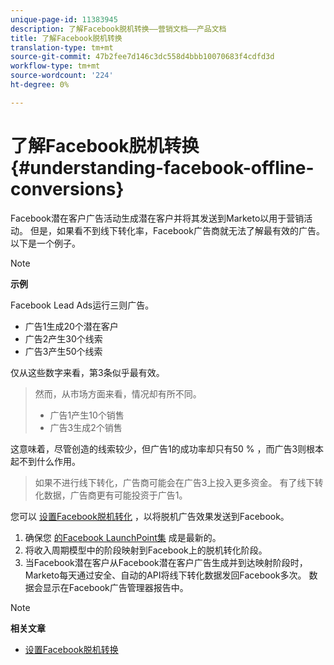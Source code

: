 ```yaml
---
unique-page-id: 11383945
description: 了解Facebook脱机转换——营销文档——产品文档
title: 了解Facebook脱机转换
translation-type: tm+mt
source-git-commit: 47b2fee7d146c3dc558d4bbb10070683f4cdfd3d
workflow-type: tm+mt
source-wordcount: '224'
ht-degree: 0%

---
```



# 了解Facebook脱机转换 {#understanding-facebook-offline-conversions}

Facebook潜在客户广告活动生成潜在客户并将其发送到Marketo以用于营销活动。 但是，如果看不到线下转化率，Facebook广告商就无法了解最有效的广告。 以下是一个例子。

>[!NOTE]
>
>**示例**
>
>Facebook Lead Ads运行三则广告。
>
>* 广告1生成20个潜在客户
>* 广告2产生30个线索
>* 广告3产生50个线索

>
>
仅从这些数字来看，第3条似乎最有效。
>
>然而，从市场方面来看，情况却有所不同。
>
>* 广告1产生10个销售
>* 广告3生成2个销售

>
>
这意味着，尽管创造的线索较少，但广告1的成功率却只有50 % ，而广告3则根本起不到什么作用。
>
>如果不进行线下转化，广告商可能会在广告3上投入更多资金。 有了线下转化数据，广告商更有可能投资于广告1。

您可以 [设置Facebook脱机转化](set-up-facebook-offline-conversions.md) ，以将脱机广告效果发送到Facebook。

1. 确保您 [的Facebook LaunchPoint集](../../../product-docs/demand-generation/ad-network-integrations/add-facebook-custom-audiences-as-a-launchpoint-service.md) 成是最新的。
1. 将收入周期模型中的阶段映射到Facebook上的脱机转化阶段。
1. 当Facebook潜在客户从Facebook潜在客户广告生成并到达映射阶段时，Marketo每天通过安全、自动的API将线下转化数据发回Facebook多次。 数据会显示在Facebook广告管理器报告中。

>[!NOTE]
>
>**相关文章**
>
>* [设置Facebook脱机转换](set-up-facebook-offline-conversions.md)

>



